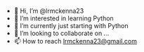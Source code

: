 - 👋 Hi, I’m @lrmckenna23
- 👀 I’m interested in learning Python
- 🌱 I’m currently just starting with Python
- 💞️ I’m looking to collaborate on ...
- 📫 How to reach lrmckenna23@gmail.com

<!---
lrmckenna23/lrmckenna23 is a ✨ special ✨ repository because its `README.md` (this file) appears on your GitHub profile.
You can click the Preview link to take a look at your changes.
--->

